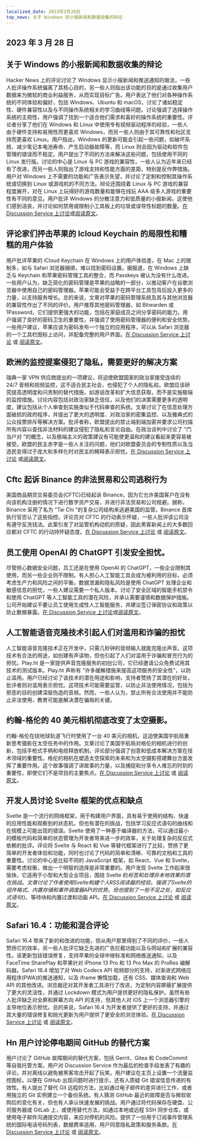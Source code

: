 ```yaml
---
localized_date: 2023年3月28日
top_news: 关于 Windows 的小报新闻和数据收集的辩论
---
```


## 2023 年 3 月 28 日

## 关于 Windows 的小报新闻和数据收集的辩论

Hacker News 上的评论讨论了 Windows 显示小报新闻和推送通知的做法，一些人批评操作系统偏离了其核心目的，另一些人则指出该功能的目的是通过收集用户数据来为微软的商业利益服务，从而实现目标广告。用户表达了他们对各种操作系统的不同体验和偏好，包括 Windows、Ubuntu 和 macOS，讨论了诸如稳定性、硬件兼容性以及与不同操作系统相关的学习曲线等问题。讨论强调了选择操作系统的主观性，用户强调了找到一个适合他们需求和喜好的操作系统的重要性。评论者分享了他们在 Windows 和 Linux 中使用专有视频驱动程序的经验，一些人由于硬件支持和易用性而更喜欢 Windows，而另一些人则由于其可靠性和社区支持而更喜欢 Linux。用户指出，Windows 的更新可能会引起一些问题，如破坏系统、减少笔记本电池寿命、产生启动器故障等，而 Linux 则会因为驱动和软件包管理的错误而不稳定。用户提出了不同的方法来解决这些问题，包括使用不同的 Linux 发行版。讨论的中心是 Linux 与 PC 游戏的兼容性，一些人认为近年来已经有了改进，而另一些人则指出了游戏支持和性能方面的差距，特别是反作弊措施。用户对 Windows 上不需要的功能和广告表示失望，并讨论了定制和控制其操作系统或切换到 Linux 或游戏机的不同方法。辩论还围绕着 Linux 与 PC 游戏的兼容程度展开，对在 Linux 上玩得好的游戏数量和能够在线玩 AAA 级多人游戏的重要性有不同的意见。用户批评 Windows 的分散注意力和低质量的小报新闻，这使他们感到沮丧，并讨论如何禁用或限制小工具板上的垃圾或误导性标题的数量。[在 Discussion Service 上讨论](http://news.ycombinator.com/item?id=35323121)或[阅读原文](https://www.tomshardware.com/news/windows-keeps-feeding-tabloid-news)。

## 评论家们抨击苹果的 Icloud Keychain 的局限性和糟糕的用户体验

用户批评苹果的 iCloud Keychain 在 Windows 上的用户体验差，在 Mac 上的限制多，如与 Safari 浏览器捆绑，难以找到密码设置。据报道，在 Windows 上缺乏与 Keychain 和苹果密码管理工具的整合，而 Passkeys 被认为没有什么改进。一些用户认为，缺乏简化的密码管理是苹果的战略的一部分，以推动客户在谷歌浏览器中使用自己的密码管理器。苹果可能会受益于在跨平台工具包背后投入更多的力量，以支持服务增长。总的来说，文章对苹果的密码管理系统及其与其他浏览器的兼容性作出了不同的评价。用户推荐其他密码管理器，如 Bitwarden 或 1Password，它们提供更强大的功能，包括在家庭成员之间分享密码的能力。用户强调了良好的密码卫生的重要性，并强调了使用密码管理器的便利和安全优势。一些用户建议，苹果应该为密码发布一个独立的应用程序，可以从 Safari 浏览器的一个工具栏图标上访问，并配备完整的用户界面。[在 Discussion Service 上讨论](http://news.ycombinator.com/item?id=35329950) 或 [阅读原文](https://cabel.com/2023/03/27/apple-passwords-deserve-an-app/)。

## 欧洲的监控提案侵犯了隐私，需要更好的解决方案

瑞典一家 VPN 供应商提出的一项建议，将迫使欧盟国家的政治家接受连续的 24/7 音频和视频监控，这不适合民主社会，也侵犯了个人的隐私权。欧盟应该研究提高透明度和问责制的替代措施，如游说改革和扩大信息获取，而不是实施极端的监控措施。讨论内容包括对政治家缺乏信任，以及他们的决策需要更多的透明度，建议包括从个人审查到实施类似于代码审查的系统。文章讨论了在信息处理方面破损的政府程序，并提出了更大的透明度、对政治家的密集监控、以及雅典式的公众投票排斥等解决方案。批评者称，欧盟提出的禁止端到端加密并要求公司扫描所有内容以查找非法材料的建议侵犯了隐私和言论自由。在政治谈判中讨论了 "门当户对 "的概念，以及极端主义的政策建议有可能使更温和的建议看起来更容易被接受。欧盟的民主赤字是一些人关注的问题，他们对欧盟委员会的专制性质以及当选民变得过于庞大和多样化时对民主的稀释表示担忧。[在 Discussion Service 上讨论](http://news.ycombinator.com/item?id=35321994) 或[阅读原文](https://mullvad.net/en/chatcontrol)。

## Cftc 起诉 Binance 的非法贸易和公司逃税行为

美国商品期货交易委员会(CFTC)已经起诉 Binance，因为它允许美国客户在没有向该机构注册的情况下进行数字资产交易，并进行非法贸易和公司规避。据称，Binance 采用了名为 "Tai Chi "的复杂公司结构来逃避美国的监管。Binance 首席执行官否认了这些指控。评论员对 CFTC 的行动表示怀疑，一些人批评该公司没有遵守反洗钱法。此案引发了对监管机构动机的质疑，因此黑客新闻上的大多数回应都对 CFTC 的行动持怀疑态度。[在 Discussion Service 上讨论](http://news.ycombinator.com/item?id=35327996) 或 [阅读原文](https://www.docdroid.net/60YAbCz/cftc-binance-pdf)。

## 员工使用 OpenAI 的 ChatGPT 引发安全担忧。

尽管担心数据安全问题，员工还是在使用 OpenAI 的 ChatGPT，一些企业限制其使用，而另一些企业则不限制。有人担心人工智能工具会成为被利用的目标，必须考虑生产力和风险之间的平衡。数据泄漏和隐私风险是使用 ChatGPT 处理企业和敏感信息的担忧，一些人建议需要一个私人版本。讨论了安全区域的智能手机禁令和使用 ChatGPT 等人工智能工具的潜在风险，并承认需要谨慎和数据保护措施。公司开始建议不要让员工使用生成性人工智能服务，并建议签订保密协议和政策以防止数据暴露。[在 Discussion Service 上讨论](http://news.ycombinator.com/item?id=35330438)或[阅读原文](https://www.darkreading.com/risk/employees-feeding-sensitive-business-data-chatgpt-raising-security-fears)。

## 人工智能语音克隆技术引起人们对滥用和诈骗的担忧

人工智能语音克隆技术正在开发中，只需几秒钟的音频输入就能克隆出声音。这项技术有合法的用途，如创建有声读物，但也引起了人们对滥用于诈骗和冒充行为的担忧。Play.ht 是一家提供声音克隆服务的初创公司，它已经邀请公众免费试用其技术的测试版本。Play.ht 声称有 "许多缓解措施来提高这项服务的安全性"，以防止滥用。用户已经讨论了该技术的潜在用途和影响，支持者赞扬了其潜在的好处，批评者则对滥用表示担忧。这项技术可能需要监管，以防止非法使用情况，包括为邪恶的目的创建深层伪造的音频。然而，一些人认为，禁止所有合法使用并不能防止非法使用，教育可能是解决潜在骗局的关键。

## 约翰-格伦的 40 美元相机彻底改变了太空摄影。

约翰-格伦在绕地球轨道飞行时使用了一台 40 美元的相机，这迫使美国宇航局重新思考摄影在太空任务中的作用。文章讨论了美国宇航局对格伦的相机进行的创新，包括手枪式手柄和电缆释放机制。评论部分强调了创意和低成本解决方案在技术领域的重要性。格伦的相机在塑造太空探索的未来和为太空摄影搭建舞台方面发挥了重要作用。这个故事强调了讲故事的力量，以及捕捉和分享令人难忘的时刻的重要性，即使它们不是项目的主要焦点。[在 Discussion Service 上讨论](http://news.ycombinator.com/item?id=35328368) 或 [阅读原文](https://petapixel.com/2023/03/23/how-john-glenns-40-camera-forced-nasa-to-rethink-space-missions/)。

## 开发人员讨论 Svelte 框架的优点和缺点

Svelte 是一个流行的网络框架，用于构建用户界面，具有易于使用的结构、快速的应用性能和观察到的状态机，但也有潜在的挑战，包括学习反应式语句的曲线和在规模上可能出现的错误。Svelte 使用了一种基于编译器的方法，可以通过最小的模板代码和简单的状态管理为开发者带来进一步的效率，关于处理复杂的反应式依赖的批评。评论将 Svelte 与 React 和 Vue 等替代框架进行了比较，赞扬了更简单的开发者体验和功能，同时也讨论了代码的简单和清晰、可靠的文档和工具的重要性。讨论的中心是比较不同的 JavaScript 框架，如 React、Vue 和 Svelte，需要考虑权衡，做出一个明智的选择是非常重要的。用户发现 Svelte 工作起来很愉快，它适用于小型和大型企业项目，围绕 Svelte 的$标签和处理非本地效果的潜在挑战。文章讨论了作者使用Svelte构建个人RSS阅读器的经验，强调了Svelte的组件格式、内置存储和事件调度器API的优势，但也提到了一些不足之处，如反应式语句($)、等待块和内置过渡和动画 API。[在 Discussion Service 上讨论](http://news.ycombinator.com/item?id=35324430) 或 [阅读原文](https://tyhopp.com/notes/thoughts-on-svelte)。

## Safari 16.4：功能和混合评论

Safari 16.4 带来了新的和改进的功能，但从用户那里得到了不同的评价，一些人赞扬它的效率，另一些人批评它缺乏先进的广告拦截功能以及与网站和扩展的兼容性。该更新包括错误修复，支持苹果的全球中继标准和网络推送通知，以及 FaceTime SharePlay 和苹果针对 iPhone 13 Pro 和 13 Pro Max 的 ProRes 编解码器。Safari 16.4 增加了对 Web Codecs API 视频部分的支持，对渐进式网络应用程序(PWA)的推送通知，以及 iframe 懒惰加载，还有 CSS、媒体查询和 Web API 的其他改进。浏览器还对其开发者工具进行了改进，为定制内容屏蔽扩展提供了更大的灵活性，并通过 Lockdown 模式为用户提供更好的隐私保护。虽然有些人批评缺乏对全屏和屏幕方向 API 的支持，但其他人对 iOS 上一个浏览器引擎的主导地位表示担忧。总的来说，Safari 16.4 为开发者提供了更好的支持，并通过其大量的错误修复和抛光更新为用户提供了更安全的浏览体验。[在 Discussion Service 上讨论](http://news.ycombinator.com/item?id=35329961) 或 [阅读原文](https://webkit.org/blog/13966/webkit-features-in-safari-16-4/)。

## Hn 用户讨论停电期间 GitHub 的替代方案

用户讨论了 GitHub 故障期间的替代方案，包括 Gerrit、Gitea 和 CodeCommit 等自我托管方案。用户对 Discussion Service 作为最后的检查手段发表了有趣的评论，并对离线以避免被黑客攻击开起了玩笑。用户建议在主页上设置一个流量监控图标，以便在 GitHub 出现问题时进行提示，还有人质疑 Git 错误信息传递的有效性。有人提出了替代 Git 远程的方法，比如通过电子邮件的差异进行工作，或者用独立的 Git 实例建立一个备份系统。有人猜测 GitHub 最近的故障是否与微软收购后的变化有关，但也有人承认快速发展的挑战。用户通过将代码保存在硬盘、公司服务器或 GitLab 上，或使用替代方法，如通过本地或远程 SSH 同步仓库，或使用电子邮件沟通提交内容，来应对停机的风险。提供了一份用于订阅事件管理系统的国际电话号码列表，数据费率适用，用户同意隐私政策和服务条款。[在 Discussion Service 上讨论](http://news.ycombinator.com/item?id=35325709) 或 [阅读原文](https://www.githubstatus.com/incidents/52z0j6phhnjs)。
